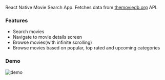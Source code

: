 React Native Movie Search App.
Fetches data from <a href="https://www.themoviedb.org/">themoviedb.org</a> API.

<div>
  <h3>Features</h3>
  <ul>
    <li>Search movies</li>
    <li>Navigate to movie details screen</li>
    <li>Browse movies(with infinite scrolling)</li>
		<li>Browse movies based on popular, top rated and upcoming categories</li>
  </ul>
</div>
<div>
	<h3>Demo</h3>
	<div>
		<img src="demo/demo.gif" alt="demo" />
	</div>
</div>
